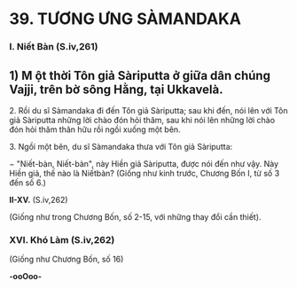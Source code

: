 # 39. TƯƠNG ƯNG SÀMANDAKA

<!--pg-->
### I. Niết Bàn (S.iv,261)
## 1) M ột thời Tôn giả Sàriputta ở giữa dân chúng Vajji, trên bờ sông Hằng, tại Ukkavelà.

2\. Rồi du sĩ Sàmandaka đi đến Tôn giả Sàriputta; sau khi đến, nói lên với Tôn giả Sàriputta những lời
chào đón hỏi thăm, sau khi nói lên những lời chào đón hỏi thăm thân hữu rồi ngồi xuống một bên.

3\. Ngồi một bên, du sĩ Sàmandaka thưa với Tôn giả Sàriputta:

− "Niết-bàn, Niết-bàn", này Hiền giả Sàriputta, được nói đến như vậy. Này Hiền giả, thế nào là Niếtbàn? (Giống như kinh trước, Chương Bốn I, từ số 3 đến số 6.)

**II-XV.** (S.iv,262)

(Giống như trong Chương Bốn, số 2-15, với những thay đổi cần thiết).

<!--pg-->
### XVI. Khó Làm (S.iv,262)

(Giống như Chương Bốn, số 16)

**-ooOoo-**


